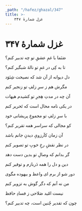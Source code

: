 ```yaml
---
_path: "/hafez/ghazal/347"
title: >-
    غزل شمارهٔ ۳۴۷
---
```

# غزل شمارهٔ ۳۴۷

<div class="b" id="bn1"><div class="m1"><p>صَنَما با غمِ عشقِ تو چه تدبیر کنم؟</p></div>
<div class="m2"><p>تا به کِی در غمِ تو نالهٔ شبگیر کنم؟</p></div></div>
<div class="b" id="bn2"><div class="m1"><p>دل دیوانه از آن شد که نصیحت شِنَوَد</p></div>
<div class="m2"><p>مگرش هم ز سرِ زلفِ تو زنجیر کنم</p></div></div>
<div class="b" id="bn3"><div class="m1"><p>آن چه در مدتِ هِجرِ تو کشیدم هیهات</p></div>
<div class="m2"><p>در یکی نامه محال است که تَحریر کنم</p></div></div>
<div class="b" id="bn4"><div class="m1"><p>با سرِ زلفِ تو مجموعِ پریشانی خود</p></div>
<div class="m2"><p>کو مجالی که سراسر همه تقریر کنم؟</p></div></div>
<div class="b" id="bn5"><div class="m1"><p>آن زمان کآرزویِ دیدنِ جانم باشد</p></div>
<div class="m2"><p>در نظر نقشِ رخِ خوبِ تو تصویر کنم</p></div></div>
<div class="b" id="bn6"><div class="m1"><p>گر بدانم که وصالِ تو بدین دست دهد</p></div>
<div class="m2"><p>دین و دل را همه دَربازم و توفیر کنم</p></div></div>
<div class="b" id="bn7"><div class="m1"><p>دور شو از برم ای واعظ و بیهوده مگوی</p></div>
<div class="m2"><p>من نه آنم که دگر گوش به تزویر کنم</p></div></div>
<div class="b" id="bn8"><div class="m1"><p>نیست امّید صَلاحی ز فسادِ حافظ</p></div>
<div class="m2"><p>چون که تقدیر چُنین است، چه تدبیر کنم؟</p></div></div>

